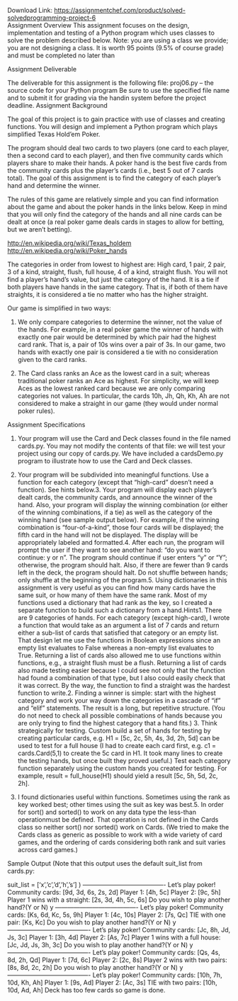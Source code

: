 Download Link: https://assignmentchef.com/product/solved-solvedprogramming-project-6
<br>
Assignment Overview This assignment focuses on the design, implementation and testing of a Python program which uses classes to solve the problem described below. Note: you are using a class we provide; you are not designing a class. It is worth 95 points (9.5% of course grade) and must be completed no later than

Assignment Deliverable

The deliverable for this assignment is the following file: proj06.py – the source code for your Python program Be sure to use the specified file name and to submit it for grading via the handin system before the project deadline. Assignment Background

The goal of this project is to gain practice with use of classes and creating functions. You will design and implement a Python program which plays simplified Texas Hold’em Poker.

The program should deal two cards to two players (one card to each player, then a second card to each player), and then five community cards which players share to make their hands. A poker hand is the best five cards from the community cards plus the player’s cards (i.e., best 5 out of 7 cards total). The goal of this assignment is to find the category of each player’s hand and determine the winner.

The rules of this game are relatively simple and you can find information about the game and about the poker hands in the links below. Keep in mind that you will only find the category of the hands and all nine cards can be dealt at once (a real poker game deals cards in stages to allow for betting, but we aren’t betting).

http://en.wikipedia.org/wiki/Texas_holdem http://en.wikipedia.org/wiki/Poker_hands

The categories in order from lowest to highest are: High card, 1 pair, 2 pair, 3 of a kind, straight, flush, full house, 4 of a kind, straight flush. You will not find a player’s hand’s value, but just the category of the hand. It is a tie if both players have hands in the same category. That is, if both of them have straights, it is considered a tie no matter who has the higher straight.

Our game is simplified in two ways:

1. We only compare categories to determine the winner, not the value of the hands. For example, in a real poker game the winner of hands with exactly one pair would be determined by which pair had the highest card rank. That is, a pair of 10s wins over a pair of 3s. In our game, two hands with exactly one pair is considered a tie with no consideration given to the card ranks.

2. The Card class ranks an Ace as the lowest card in a suit; whereas traditional poker ranks an Ace as highest. For simplicity, we will keep Aces as the lowest ranked card because we are only comparing categories not values. In particular, the cards 10h, Jh, Qh, Kh, Ah are not considered to make a straight in our game (they would under normal poker rules).

Assignment Specifications

1. Your program will use the Card and Deck classes found in the file named cards.py. You may not modify the contents of that file: we will test your project using our copy of cards.py. We have included a cardsDemo.py program to illustrate how to use the Card and Deck classes.

2. Your program will be subdivided into meaningful functions. Use a function for each category (except that “high-card” doesn’t need a function). See hints below.3. Your program will display each player’s dealt cards, the community cards, and announce the winner of the hand. Also, your program will display the winning combination (or either of the winning combinations, if a tie) as well as the category of the winning hand (see sample output below). For example, if the winning combination is “four-of-a-kind”, those four cards will be displayed; the fifth card in the hand will not be displayed. The display will be appropriately labeled and formatted.4. After each run, the program will prompt the user if they want to see another hand: “do you want to continue: y or n”. The program should continue if user enters “y” or “Y”; otherwise, the program should halt. Also, if there are fewer than 9 cards left in the deck, the program should halt. Do not shuffle between hands; only shuffle at the beginning of the program.5. Using dictionaries in this assignment is very useful as you can find how many cards have the same suit, or how many of them have the same rank. Most of my functions used a dictionary that had rank as the key, so I created a separate function to build such a dictionary from a hand.Hints1. There are 9 categories of hands. For each category (except high-card), I wrote a function that would take as an argument a list of 7 cards and return either a sub-list of cards that satisfied that category or an empty list. That design let me use the functions in Boolean expressions since an empty list evaluates to False whereas a non-empty list evaluates to True. Returning a list of cards also allowed me to use functions within functions, e.g., a straight flush must be a flush. Returning a list of cards also made testing easier because I could see not only that the function had found a combination of that type, but I also could easily check that it was correct. By the way, the function to find a straight was the hardest function to write.2. Finding a winner is simple: start with the highest category and work your way down the categories in a cascade of “if” and “elif” statements. The result is a long, but repetitive structure. (You do not need to check all possible combinations of hands because you are only trying to find the highest category that a hand fits.) 3. Think strategically for testing. Custom build a set of hands for testing by creating particular cards, e.g. H1 = [5c, 2c, 5h, 4s, 3d, 2h, 5d] can be used to test for a full house (I had to create each card first, e.g. c1 = cards.Card(5,1) to create the 5c card in H1. It took many lines to create the testing hands, but once built they proved useful.) Test each category function separately using the custom hands you created for testing. For example, result = full_house(H1) should yield a result [5c, 5h, 5d, 2c, 2h].

4. I found dictionaries useful within functions. Sometimes using the rank as key worked best; other times using the suit as key was best.5. In order for sort() and sorted() to work on any data type the less-than operationmust be defined. That operation is not defined in the Cards class so neither sort() nor sorted() work on Cards. (We tried to make the Cards class as generic as possible to work with a wide variety of card games, and the ordering of cards considering both rank and suit varies across card games.)

Sample Output (Note that this output uses the default suit_list from cards.py:

suit_list = [‘x’,’c’,’d’,’h’,’s’] ) —————————————- Let’s play poker! Community cards: [9d, 3d, 6s, 2s, 2d] Player 1: [4h, 5c] Player 2: [9c, 5h] Player 1 wins with a straight: [2s, 3d, 4h, 5c, 6s] Do you wish to play another hand?(Y or N) y —————————————- Let’s play poker! Community cards: [Ks, 6d, Kc, 5s, 9h] Player 1: [4c, 10s] Player 2: [7s, Qc] TIE with one pair: [Ks, Kc] Do you wish to play another hand?(Y or N) y —————————————- Let’s play poker! Community cards: [Jc, 8h, Jd, Js, 3c] Player 1: [3h, 4d] Player 2: [As, 7c] Player 1 wins with a full house: [Jc, Jd, Js, 3h, 3c] Do you wish to play another hand?(Y or N) y —————————————- Let’s play poker! Community cards: [Qs, 4s, 8d, 2h, Qd] Player 1: [7d, 6c] Player 2: [2c, 8s] Player 2 wins with two pairs: [8s, 8d, 2c, 2h] Do you wish to play another hand?(Y or N) y —————————————- Let’s play poker! Community cards: [10h, 7h, 10d, Kh, Ah] Player 1: [9s, Ad] Player 2: [Ac, 3s] TIE with two pairs: [10h, 10d, Ad, Ah] Deck has too few cards so game is done.